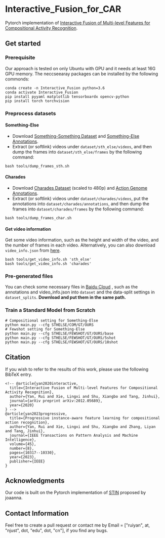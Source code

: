 # Interactive_Fusion_for_CAR
Pytorch implementation of [Interactive Fusion of Multi-level Features for Compositional Activity Recognition](https://arxiv.org/pdf/2012.05689).

## Get started
### Prerequisite
Our approach is tested on only Ubuntu with GPU and it needs at least 16G GPU memory. The neccseearay packages can be installed by the following commonds:
```
conda create -n Interactive_Fusion python=3.6
conda activate Interactive_Fusion
pip install pyyaml matplotlib tensorboardx opencv-python
pip install torch torchvision
```
### Preprocess datasets
#### Something-Else
- Download [Something-Something Dataset](https://github.com/joaanna/something_else) and [Something-Else Annotations](https://github.com/joaanna/something_else).
- Extract (or softlink) videos under ```dataset/sth_else/videos```, and then dump the frames into ```dataset/sth_else/frames``` by the following command:
```
bash tools/dump_frames_sth.sh
```

#### Charades
- Download [Charades Dataset](https://prior.allenai.org/projects/charades) (scaled to 480p) and [Action Genome Annotations](https://github.com/JingweiJ/ActionGenome).
- Extract (or softlink) videos under ```dataset/charades/videos```, put the annotations into ```dataset/charades/annotations```, and then dump the frames into ```dataset/charades/frames``` by the following command:
```
bash tools/dump_frames_char.sh
```


#### Get video information
Get some video information, such as the height and width of the video, and the number of frames in each video. Alternatively, you can also download ```video_info.json``` from [here](https://github.com/ruiyan1995/Interactive_Fusion_for_CAR#Pre-generated-files).
```
bash tools/get_video_info.sh 'sth_else'
bash tools/get_video_info.sh 'charades'
```

### Pre-generated files
You can check some necessary files in [Baidu Cloud]( https://pan.baidu.com/s/1fsznlTB8jo0jPg7Qc5JShw?pwd=36ne) , such as the annotations and video_info.json into ```dataset``` and the data-split settings in ```dataset_splits```. **Download and put them in the same path.**

### Train a Standard Model from Scratch
```
# Compositional setting for Something-Else
python main.py --cfg STHELSE/COM/GT/OURS
# Fewshot setting for Something-Else
python main.py --cfg STHELSE/FEWSHOT/GT/OURS/base
python main.py --cfg STHELSE/FEWSHOT/GT/OURS/5shot
python main.py --cfg STHELSE/FEWSHOT/GT/OURS/10shot
```
<!-- # Compositional setting for Charades
python main.py --cfg CHARADES_COM -->

## Citation
If you wish to refer to the results of this work, please use the following BibTeX entry.
```
<!-- @article{yan2020interactive,
  title={Interactive Fusion of Multi-level Features for Compositional Activity Recognition},
  author={Yan, Rui and Xie, Lingxi and Shu, Xiangbo and Tang, Jinhui},
  journal={arXiv preprint arXiv:2012.05689},
  year={2020}
} -->
@article{yan2023progressive,
  title={Progressive instance-aware feature learning for compositional action recognition},
  author={Yan, Rui and Xie, Lingxi and Shu, Xiangbo and Zhang, Liyan and Tang, Jinhui},
  journal={IEEE Transactions on Pattern Analysis and Machine Intelligence},
  volume={45},
  number={8},
  pages={10317--10330},
  year={2023},
  publisher={IEEE}
}
```
## Acknowledgments
Our code is built on the Pytorch implementation of [STIN](https://github.com/joaanna/something_else) proposed by joaanna.

## Contact Information
Feel free to create a pull request or contact me by Email = ["ruiyan", at, "njust", dot, "edu", dot, "cn"], if you find any bugs.
